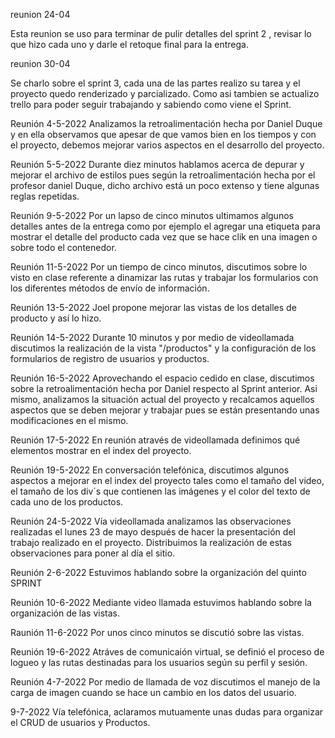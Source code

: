 reunion 24-04
 
Esta reunion se uso para terminar de pulir detalles del sprint 2 , revisar lo que hizo cada uno y darle el retoque final para la entrega.

reunion 30-04

Se charlo sobre el sprint 3, cada una de las partes realizo su tarea y el proyecto quedo renderizado y parcializado. Como asi tambien se actualizo trello para poder seguir trabajando y sabiendo como viene el Sprint.

Reunión 4-5-2022
Analizamos la retroalimentación hecha por Daniel Duque y en ella observamos que apesar de que vamos bien en los tiempos y con el proyecto, debemos mejorar varios aspectos en el desarrollo del proyecto.

Reunión 5-5-2022
Durante diez minutos hablamos acerca de depurar y mejorar el archivo de estilos pues según la retroalimentación hecha por el profesor daniel Duque, dicho archivo está un poco extenso y tiene algunas reglas repetidas.

Reunión 9-5-2022
Por un lapso de cinco minutos ultimamos algunos detalles antes de la entrega como por ejemplo el agregar una etiqueta <a> para mostrar el detalle del producto cada vez que se hace clik en una imagen o sobre todo el contenedor.

Reunión 11-5-2022
Por un tiempo de cinco minutos, discutimos sobre lo visto en clase referente a dinamizar las rutas y trabajar los formularios con los diferentes métodos de envío de información.

Reunión 13-5-2022
Joel propone mejorar las vistas de los detalles de producto y así lo hizo.

Reunión 14-5-2022
Durante 10 minutos y por medio de videollamada discutimos la realización de la vista "/productos" y la configuración de los formularios de registro de usuarios y productos.

Reunión 16-5-2022
Aprovechando el espacio cedido en clase, discutimos sobre la retroalimentación hecha por Daniel respecto al Sprint anterior. Asi mismo, analizamos la situación actual del proyecto y recalcamos aquellos aspectos que se deben mejorar y trabajar pues se están presentando unas modificaciones en el mismo.

Reunión 17-5-2022
En reunión através de videollamada definimos qué elementos mostrar en el index del proyecto.

Reunión 19-5-2022
En conversación telefónica, discutimos algunos aspectos a mejorar en el index del proyecto tales como el tamaño del video, el tamaño de los div´s que contienen las imágenes y el color del texto de cada uno de los productos.

Reunión 24-5-2022
Vía videollamada analizamos las observaciones realizadas el lunes 23 de mayo después de hacer la presentación del trabajo realizado en el proyecto. Distribuimos la realización de estas observaciones para poner al día el sitio.

Reunión 2-6-2022
Estuvimos hablando sobre la organización del quinto SPRINT 

Reunión 10-6-2022
Mediante video llamada estuvimos hablando sobre la organización de las vistas.

Raunión 11-6-2022
Por unos cinco minutos se discutió sobre las vistas.

Reunión 19-6-2022
Atráves de comunicaión virtual, se definió el proceso de logueo y las rutas destinadas para los usuarios según su perfil y sesión.

Reunión 4-7-2022
Por medio de llamada de voz discutimos el manejo de la carga de imagen cuando se hace un cambio en los datos del usuario.

9-7-2022
Vía telefónica, aclaramos mutuamente unas dudas para organizar el CRUD de usuarios y Productos.